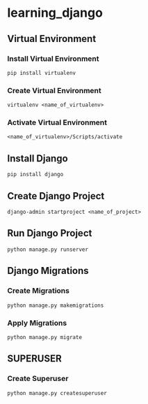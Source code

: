 # learning_django

## **Virtual Environment**

### Install Virtual Environment

    pip install virtualenv

### Create Virtual Environment
    
    virtualenv <name_of_virtualenv>

### Activate Virtual Environment
    
    <name_of_virtualenv>/Scripts/activate

## **Install Django**

    pip install django

## **Create Django Project**
    
    django-admin startproject <name_of_project>

## **Run Django Project**

    python manage.py runserver

## **Django Migrations**

### Create Migrations

    python manage.py makemigrations

### Apply Migrations
    
    python manage.py migrate

## **SUPERUSER**

### Create Superuser

    python manage.py createsuperuser

